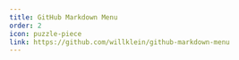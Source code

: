 ```yaml
---
title: GitHub Markdown Menu
order: 2
icon: puzzle-piece
link: https://github.com/willklein/github-markdown-menu
---
```

